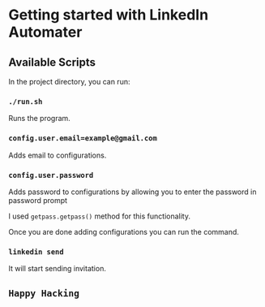# Getting started with LinkedIn Automater

## Available Scripts

In the project directory, you can run:

### `./run.sh`

Runs the program.

### `config.user.email=example@gmail.com`

Adds email to configurations.

### `config.user.password`

Adds password to configurations by allowing you to enter the password in password prompt

I used `getpass.getpass()` method for this functionality.

Once you are done adding configurations you can run the command.

### `linkedin send`

It will start sending invitation.

## `Happy Hacking`